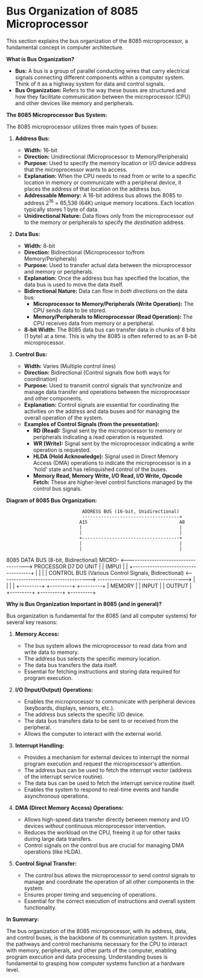 # Bus Organization of 8085 Microprocessor

This section explains the bus organization of the 8085 microprocessor, a fundamental concept in computer architecture.

**What is Bus Organization?**

*   **Bus:** A bus is a group of parallel conducting wires that carry electrical signals connecting different components within a computer system. Think of it as a highway system for data and control signals.
*   **Bus Organization:**  Refers to the way these buses are structured and how they facilitate communication between the microprocessor (CPU) and other devices like memory and peripherals.

**The 8085 Microprocessor Bus System:**

The 8085 microprocessor utilizes three main types of buses:

1.  **Address Bus:**
    *   **Width:** 16-bit
    *   **Direction:** Unidirectional (Microprocessor to Memory/Peripherals)
    *   **Purpose:**  Used to specify the memory location or I/O device address that the microprocessor wants to access.
    *   **Explanation:** When the CPU needs to read from or write to a specific location in memory or communicate with a peripheral device, it places the address of that location on the address bus.
    *   **Addressable Memory:** A 16-bit address bus allows the 8085 to address 2<sup>16</sup> = 65,536 (64K) unique memory locations. Each location typically stores 1 byte of data.
    *   **Unidirectional Nature:** Data flows only from the microprocessor *out* to the memory or peripherals to specify the *destination* address.

2.  **Data Bus:**
    *   **Width:** 8-bit
    *   **Direction:** Bidirectional (Microprocessor to/from Memory/Peripherals)
    *   **Purpose:**  Used to transfer actual data between the microprocessor and memory or peripherals.
    *   **Explanation:** Once the address bus has specified the location, the data bus is used to move the data itself.
    *   **Bidirectional Nature:** Data can flow in *both directions* on the data bus:
        *   **Microprocessor to Memory/Peripherals (Write Operation):**  The CPU sends data to be stored.
        *   **Memory/Peripherals to Microprocessor (Read Operation):** The CPU receives data from memory or a peripheral.
    *   **8-bit Width:** The 8085 data bus can transfer data in chunks of 8 bits (1 byte) at a time. This is why the 8085 is often referred to as an 8-bit microprocessor.

3.  **Control Bus:**
    *   **Width:** Varies (Multiple control lines)
    *   **Direction:** Bidirectional (Control signals flow both ways for coordination)
    *   **Purpose:**  Used to transmit control signals that synchronize and manage data transfer and operations between the microprocessor and other components.
    *   **Explanation:** Control signals are essential for coordinating the activities on the address and data buses and for managing the overall operation of the system.
    *   **Examples of Control Signals (from the presentation):**
        *   **RD (Read):**  Signal sent by the microprocessor to memory or peripherals indicating a read operation is requested.
        *   **WR (Write):** Signal sent by the microprocessor indicating a write operation is requested.
        *   **HLDA (Hold Acknowledge):** Signal used in Direct Memory Access (DMA) operations to indicate the microprocessor is in a 'hold' state and has relinquished control of the buses.
        *   **Memory Read, Memory Write, I/O Read, I/O Write, Opcode Fetch:** These are higher-level control functions managed by the control bus signals.

**Diagram of 8085 Bus Organization:**

                                ADDRESS BUS (16-bit, Unidirectional)
                                ------------------------------------>
                               A15                                  A0
                               |                                    |
                               |                                    |
                               +------------------------------------+
                               |                                    |
                               |                                    |
8085                      DATA BUS (8-bit, Bidirectional)
MICRO-                     <------------------------------------>
PROCESSOR                   D7                                   D0
UNIT                        |                                    |
(MPU)                       |                                    |
                               +------------------------------------+
                               |                                    |
                               |                                    |
                             CONTROL BUS (Various Control Signals, Bidirectional)
                             <------------------------------------>
                             ------------------------------------>
                               |                                    |
                               |                                    |
+---------+     +---------+     +---------+
| MEMORY  |     | INPUT   |     | OUTPUT  |
+---------+     +---------+     +---------+


**Why is Bus Organization Important in 8085 (and in general)?**

Bus organization is fundamental for the 8085 (and all computer systems) for several key reasons:

1.  **Memory Access:**
    *   The bus system allows the microprocessor to read data from and write data to memory.
    *   The address bus selects the specific memory location.
    *   The data bus transfers the data itself.
    *   Essential for fetching instructions and storing data required for program execution.

2.  **I/O (Input/Output) Operations:**
    *   Enables the microprocessor to communicate with peripheral devices (keyboards, displays, sensors, etc.).
    *   The address bus selects the specific I/O device.
    *   The data bus transfers data to be sent to or received from the peripheral.
    *   Allows the computer to interact with the external world.

3.  **Interrupt Handling:**
    *   Provides a mechanism for external devices to interrupt the normal program execution and request the microprocessor's attention.
    *   The address bus can be used to fetch the interrupt vector (address of the interrupt service routine).
    *   The data bus can be used to fetch the interrupt service routine itself.
    *   Enables the system to respond to real-time events and handle asynchronous operations.

4.  **DMA (Direct Memory Access) Operations:**
    *   Allows high-speed data transfer directly between memory and I/O devices *without* continuous microprocessor intervention.
    *   Reduces the workload on the CPU, freeing it up for other tasks during large data transfers.
    *   Control signals on the control bus are crucial for managing DMA operations (like HLDA).

5.  **Control Signal Transfer:**
    *   The control bus allows the microprocessor to send control signals to manage and coordinate the operation of all other components in the system.
    *   Ensures proper timing and sequencing of operations.
    *   Essential for the correct execution of instructions and overall system functionality.

**In Summary:**

The bus organization of the 8085 microprocessor, with its address, data, and control buses, is the backbone of its communication system. It provides the pathways and control mechanisms necessary for the CPU to interact with memory, peripherals, and other parts of the computer, enabling program execution and data processing. Understanding buses is fundamental to grasping how computer systems function at a hardware level.